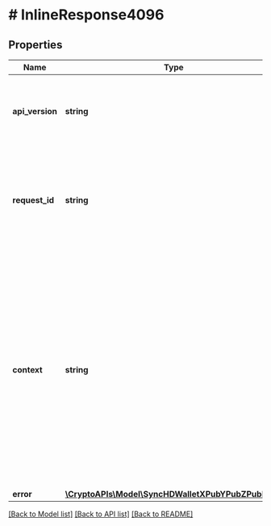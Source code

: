# # InlineResponse4096

## Properties

Name | Type | Description | Notes
------------ | ------------- | ------------- | -------------
**api_version** | **string** | Specifies the version of the API that incorporates this endpoint. |
**request_id** | **string** | Defines the ID of the request. The &#x60;requestId&#x60; is generated by Crypto APIs and it&#39;s unique for every request. |
**context** | **string** | In batch situations the user can use the context to correlate responses with requests. This property is present regardless of whether the response was successful or returned as an error. &#x60;context&#x60; is specified by the user. | [optional]
**error** | [**\CryptoAPIs\Model\SyncHDWalletXPubYPubZPubE409**](SyncHDWalletXPubYPubZPubE409.md) |  |

[[Back to Model list]](../../README.md#models) [[Back to API list]](../../README.md#endpoints) [[Back to README]](../../README.md)
